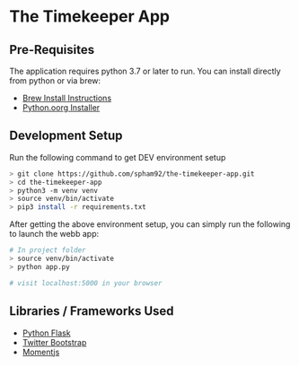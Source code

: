 # The Timekeeper App

## Pre-Requisites

The application requires python 3.7 or later to run. You can install directly from python or via brew:

* [Brew Install Instructions](https://formulae.brew.sh/formula/python@3.7)
* [Python.oorg Installer](https://www.python.org/downloads/release/python-379/)

## Development Setup

Run the following command to get DEV environment setup

```bash
> git clone https://github.com/spham92/the-timekeeper-app.git
> cd the-timekeeper-app
> python3 -m venv venv
> source venv/bin/activate
> pip3 install -r requirements.txt
```

After getting the above environment setup, you can simply run the following to launch the webb app:

```bash
# In project folder
> source venv/bin/activate
> python app.py

# visit localhost:5000 in your browser
```

## Libraries / Frameworks Used

* [Python Flask](https://flask.palletsprojects.com/en/2.0.x/)
* [Twitter Bootstrap](https://getbootstrap.com/docs/5.1/getting-started/introduction/)
* [Momentjs](https://momentjs.com/)